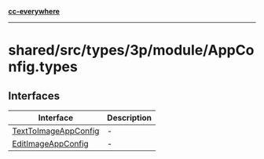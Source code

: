 [**cc-everywhere**](../../../../../../index.md)

***

# shared/src/types/3p/module/AppConfig.types

## Interfaces

| Interface | Description |
| ------ | ------ |
| [TextToImageAppConfig](interfaces/text-to-image-app-config.md) | - |
| [EditImageAppConfig](interfaces/edit-image-app-config.md) | - |
